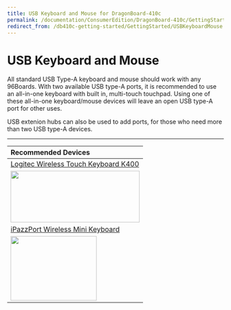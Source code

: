 ```yaml
---
title: USB Keyboard and Mouse for DragonBoard-410c
permalink: /documentation/ConsumerEdition/DragonBoard-410c/GettingStarted/USBKeyboardMouse.md.html
redirect_from: /db410c-getting-started/GettingStarted/USBKeyboardMouse.md/
---
```

# USB Keyboard and Mouse

All standard USB Type-A keyboard and mouse should work with any 96Boards. With two available USB type-A ports, it is recommended to use an all-in-one keyboard with built in, multi-touch touchpad. Using one of these all-in-one keyboard/mouse devices will leave an open USB type-A port for other uses.

USB extenion hubs can also be used to add ports, for those who need more than two USB type-A devices.

***

| **Recommended Devices** |
|:--|
| [Logitec Wireless Touch Keyboard K400](http://www.logitech.com/en-us/product/wireless-touch-keyboard-k400r)<br>
<a href="http://www.logitech.com/en-us/product/wireless-touch-keyboard-k400r" target="_blank"><img src="https://i.imgur.com/FL67FuW.jpg" data-canonical-src="https://i.imgur.com/FL67FuW.jpg" width="300" height="120" /></a> |
| [iPazzPort Wireless Mini Keyboard](https://www.amazon.com/gp/product/B00KF9LHUI/ref=oh_aui_detailpage_o01_s00?ie=UTF8&psc=1)<br>
<a href="https://www.amazon.com/gp/product/B00KF9LHUI/ref=oh_aui_detailpage_o01_s00?ie=UTF8&psc=1" target="_blank"><img src="https://i.imgur.com/i4ymRJ0.jpg" data-canonical-src="https://i.imgur.com/i4ymRJ0.jpg" width="200" height="150" /></a> |
